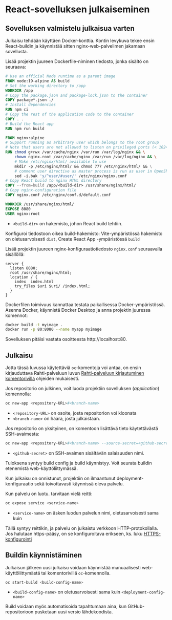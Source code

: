 # React-sovelluksen julkaiseminen

## Sovelluksen valmistelu julkaisua varten

Julkaisu tehdään käyttäen Docker-konttia. Kontin levykuva tekee ensin React-buildin ja käynnistää sitten nginx-web-palvelimen jakamaan sovellusta.

Lisää projektin juureen Dockerfile-niminen tiedosto, jonka sisältö on seuraava:
```dockerfile
# Use an official Node runtime as a parent image
FROM node:19-alpine AS build
# Set the working directory to /app
WORKDIR /app
# Copy the package.json and package-lock.json to the container
COPY package*.json ./
# Install dependencies
RUN npm ci
# Copy the rest of the application code to the container
COPY . .
# Build the React app
RUN npm run build

FROM nginx:alpine
# Support running as arbitrary user which belongs to the root group
# Note that users are not allowed to listen on privileged ports (< 1024)
RUN chmod g+rwx /var/cache/nginx /var/run /var/log/nginx && \
    chown nginx.root /var/cache/nginx /var/run /var/log/nginx && \
    # Make /etc/nginx/html/ available to use
    mkdir -p /etc/nginx/html/ && chmod 777 /etc/nginx/html/ && \
    # comment user directive as master process is run as user in OpenShift anyhow
    sed -i.bak 's/^user/#user/' /etc/nginx/nginx.conf
# Copy React build to nginx HTML directory 
COPY --from=build /app/<build-dir> /usr/share/nginx/html/
# Copy nginx-configuration file 
COPY nginx.conf /etc/nginx/conf.d/default.conf

WORKDIR /usr/share/nginx/html/
EXPOSE 8080
USER nginx:root
```

- `<build-dir>` on hakemisto, johon React build tehtiin. 

Konfiguroi tiedostoon oikea build-hakemisto: Vite-ympäristössä hakemisto on oletusarvoisesti `dist`, Create React App -ympäristössä `build`

Lisää projektin juureen nginx-konfiguraatiotiedosto `nginx.conf` seuraavalla sisällöllä:
```nginx
server {
  listen 8080;
  root /usr/share/nginx/html;
  location / {
    index  index.html
    try_files $uri $uri/ /index.html;
  }
}
```

Dockerfilen toimivuus kannattaa testata paikallisessa Docker-ympäristössä. Asenna Docker, käynnistä Docker Desktop ja anna projektin juuressa komennot:
```bash
docker build -t myimage .
docker run -p 80:8080 --name myapp myimage
```
Sovelluksen pitäisi vastata osoitteesta http://localhost:80.

## Julkaisu

Jotta tässä luvussa käytettäviä `oc`-komentoja voi antaa, on ensin kirjauduttava Rahti-palveluun luvun [Rahti-palveluun kirjautuminen komentorivillä](#rahti-palveluun-kirjautuminen-komentorivilla) ohjeiden mukaisesti.

Jos repositorio on julkinen, voit luoda projektiin sovelluksen (_application_) komennolla:
```bash
oc new-app <repository-URL>#<branch-name>
```

- `<repository-URL>` on osoite, josta repositorion voi kloonata
- `<branch-name>` on haara, josta julkaistaan.

Jos repositorio on yksityinen, on komentoon lisättävä tieto käytettävästä SSH-avaimesta:

```bash
oc new-app <repository-URL>#<branch-name> --source-secret=<github-secret>
```

- `<github-secret>` on SSH-avaimen sisältävän salaisuuden nimi.

Tuloksena syntyy build config ja build käynnistyy. Voit seurata buildin etenemistä web-käyttöliittymässä.

Kun julkaisu on onnistunut, projektiin on ilmaantunut deployment-konfiguraatio sekä toivottavasti käynnissä oleva palvelu.

Kun palvelu on luotu. tarvitaan vielä reitti:

```bash
oc expose service <service-name>
```

- `<service-name>` on äsken luodun palvelun nimi, oletusarvoisesti sama kuin <deployment-config-name>

Tällä syntyy reittikin, ja palvelu on julkaistu verkkoon HTTP-protokollalla. Jos halutaan https-pääsy, on se konfiguroitava erikseen, ks. luku [HTTPS-konfigurointi](#https-konfigurointi)

## Buildin käynnistäminen

Julkaisun jälkeen uusi julkaisu voidaan käynnistää manuaalisesti web-käyttöliittymästä tai komentorivillä `oc`-komennolla.  

```bash
oc start-build <build-config-name>
```

- `<build-config-name>` on oletusarvoisesti sama kuin `<deployment-config-name>`

Build voidaan myös automatisoida tapahtumaan aina, kun GitHub-repositorioon pusketaan uusi versio lähdekoodista.


